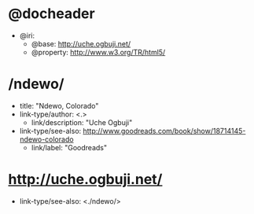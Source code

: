 <!--- Abbreviated form of doc1.abbr.md --->

<!--- Notice how the resource bases all end with / . Due to tricky IRI resolution rules, this is by far the path of least resistance --->

# @docheader

* @iri:
    * @base: http://uche.ogbuji.net/
    * @property: http://www.w3.org/TR/html5/

# /ndewo/

* title: "Ndewo, Colorado"
* link-type/author: <.>  <!--- Note: Can't do </> because it doesn't seem to be handled by many Markdown engines --->
    * link/description: "Uche Ogbuji"
* link-type/see-also: <http://www.goodreads.com/book/show/18714145-ndewo-colorado>
    * link/label: "Goodreads"

# http://uche.ogbuji.net/

* link-type/see-also: <./ndewo/>
